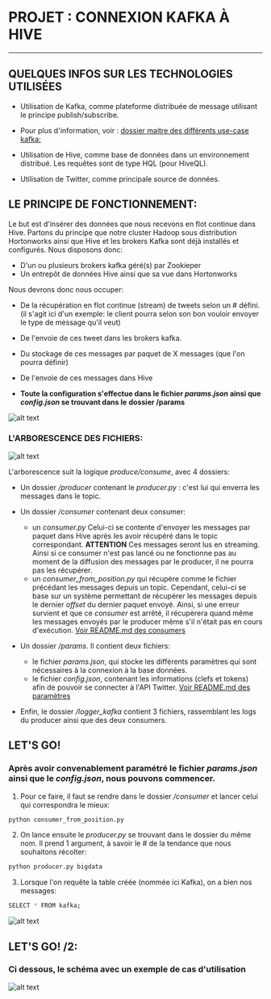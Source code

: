 # PROJET : CONNEXION KAFKA À HIVE
-------------------------

## QUELQUES INFOS SUR LES TECHNOLOGIES UTILISÉES

* Utilisation de Kafka, comme plateforme distribuée de message utilisant le principe publish/subscribe.
- Pour plus d'information, voir : [dossier maitre des différents use-case kafka: ](https://gitbox.affini-tech.net/Affini-Tech/Kafka)

* Utilisation de Hive, comme base de données dans un environnement distribué. Les requêtes sont de type HQL (pour HiveQL).

* Utilisation de Twitter, comme principale source de données.

## LE PRINCIPE DE FONCTIONNEMENT:

Le but est d'insérer des données que nous recevons en flot continue dans Hive. Partons du principe que notre cluster Hadoop sous distribution Hortonworks ainsi que Hive et les brokers Kafka sont déjà installés et configurés. Nous disposons donc:
* D'un ou plusieurs brokers kafka géré(s) par Zookieper
* Un entrepôt de données Hive ainsi que sa vue dans Hortonworks



Nous devrons donc nous occuper:

* De la récupération en flot continue (stream) de tweets selon un # défini. (il s'agit ici d'un exemple: le client pourra selon son bon vouloir envoyer le type de message qu'il veut)
* De l'envoie de ces tweet dans les brokers kafka.
* Du stockage de ces messages par paquet de X messages (que l'on pourra définir)
* De l'envoie de ces messages dans Hive

* **Toute la configuration s'effectue dans le fichier *params.json* ainsi que *config.json* se trouvant dans le** **dossier /params**


![alt text](https://gitbox.affini-tech.net/Affini-Tech/Kafka-Hadoop/raw/master/images/fonctionnement.png "fonctionnement Kafka")



### L'ARBORESCENCE DES FICHIERS:

![alt text](https://gitbox.affini-tech.net/Affini-Tech/Kafka-Hadoop/raw/master/images/arborescence.png "arborescence")

L'arborescence suit la logique *produce/consume*, avec 4 dossiers:  

- Un dossier */producer* contenant le *producer.py* : c'est lui qui enverra les messages dans le topic.


- Un dossier */consumer* contenant deux consumer:
    -  un *consumer.py* Celui-ci se contente d'envoyer les messages par paquet dans Hive après les avoir récupéré dans le topic correspondant. **ATTENTION** Ces messages seront lus en streaming. Ainsi si ce consumer n'est pas lancé ou ne fonctionne pas au moment de la diffusion des messages par le producer, il ne pourra pas les récupérer.
    -  un *consumer_from_position.py* qui récupère comme le fichier précédant les messages depuis un topic. Cependant, celui-ci se base sur un système permettant de récupérer les messages depuis le dernier *offset* du dernier paquet envoyé. Ainsi, si une erreur survient et que ce *consumer* est arrêté, il récupèrera quand même les messages envoyés par le producer même s'il n'était pas en cours d'exécution.
[Voir README.md des consumers](https://gitbox.affini-tech.net/Affini-Tech/Kafka-Hadoop/src/master/consumer/README.md)

- Un dossier */params*. Il contient deux fichiers:
    - le fichier *params.json*, qui stocke les différents paramètres qui sont nécessaires à la connexion à la base données.
    - le fichier *config.json*, contenant les informations (clefs et tokens) afin de pouvoir se connecter à l'API Twitter.
[Voir README.md des paramètres](https://gitbox.affini-tech.net/Affini-Tech/Kafka-Hadoop/src/master/params/README.md)

- Enfin, le dossier */logger_kafka* contient 3 fichiers, rassemblant les logs du producer ainsi que des deux consumers.


## LET'S GO!

### Après avoir convenablement paramétré le fichier *params.json* ainsi que le *config.json*, nous pouvons commencer.

1. Pour ce faire, il faut se rendre dans le dossier */consumer* et lancer celui qui correspondra le mieux:
``` bash
python consumer_from_position.py
```

2. On lance ensuite le *producer.py* se trouvant dans le dossier du même nom. Il prend 1 argument, à savoir le # de la tendance que nous souhaitons récolter:
``` bash
python producer.py bigdata
```

3. Lorsque l'on requête la table créée (nommée ici Kafka), on a bien nos messages:
``` bash
SELECT * FROM kafka;
```

![alt text](https://gitbox.affini-tech.net/Affini-Tech/Kafka-Hadoop/raw/master/images/vue_hive.png "fonctionnement Kafka")

## LET'S GO! /2:

### Ci dessous, le schéma avec un exemple de cas d'utilisation

![alt text](https://gitbox.affini-tech.net/Affini-Tech/Kafka-Hadoop/raw/master/images/cas_use.png "cas d'utilisation Kafka")
